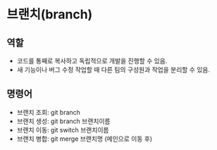 # 브랜치(branch)

## 역할

- 코드를 통째로 복사하고 독립적으로 개발을 진행할 수 있음.
- 새 기능이나 버그 수정 작업할 때 다른 팀의 구성원과 작업을 분리할 수 있음.

## 명령어

- 브랜치 조회: git branch
- 브랜치 생성: git branch 브랜치이름
- 브랜치 이동: git switch 브랜치이름
- 브랜치 병합: git merge 브랜치명 (메인으로 이동 후)